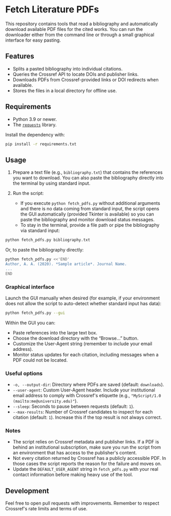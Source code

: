 # Fetch Literature PDFs

This repository contains tools that read a bibliography and automatically
download available PDF files for the cited works. You can run the downloader
either from the command line or through a small graphical interface for easy
pasting.

## Features
- Splits a pasted bibliography into individual citations.
- Queries the Crossref API to locate DOIs and publisher links.
- Downloads PDFs from Crossref-provided links or DOI redirects when available.
- Stores the files in a local directory for offline use.

## Requirements
- Python 3.9 or newer.
- The [`requests`](https://docs.python-requests.org) library.

Install the dependency with:

```bash
pip install -r requirements.txt
```

## Usage
1. Prepare a text file (e.g., `bibliography.txt`) that contains the references
   you want to download. You can also paste the bibliography directly into the
   terminal by using standard input.
2. Run the script:

   - If you execute `python fetch_pdfs.py` without additional arguments and
     there is no data coming from standard input, the script opens the GUI
     automatically (provided Tkinter is available) so you can paste the
     bibliography and monitor download status messages.
   - To stay in the terminal, provide a file path or pipe the bibliography via
     standard input:

```bash
python fetch_pdfs.py bibliography.txt
```

Or, to paste the bibliography directly:

```bash
python fetch_pdfs.py <<'END'
Author, A. A. (2020). *Sample article*. Journal Name.
...
END
```

### Graphical interface
Launch the GUI manually when desired (for example, if your environment does not
allow the script to auto-detect whether standard input has data):

```bash
python fetch_pdfs.py --gui
```

Within the GUI you can:

- Paste references into the large text box.
- Choose the download directory with the “Browse…” button.
- Customize the User-Agent string (remember to include your email address).
- Monitor status updates for each citation, including messages when a PDF could
  not be located.

### Useful options
- `-o, --output-dir`: Directory where PDFs are saved (default: `downloads`).
- `--user-agent`: Custom User-Agent header. Include your institutional email
  address to comply with Crossref's etiquette (e.g.,
  `"MyScript/1.0 (mailto:me@university.edu)"`).
- `--sleep`: Seconds to pause between requests (default: `1`).
- `--max-results`: Number of Crossref candidates to inspect for each citation
  (default: `1`). Increase this if the top result is not always correct.

### Notes
- The script relies on Crossref metadata and publisher links. If a PDF is
  behind an institutional subscription, make sure you run the script from an
  environment that has access to the publisher's content.
- Not every citation returned by Crossref has a publicly accessible PDF. In
  those cases the script reports the reason for the failure and moves on.
- Update the `DEFAULT_USER_AGENT` string in `fetch_pdfs.py` with your real
  contact information before making heavy use of the tool.

## Development
Feel free to open pull requests with improvements. Remember to respect
Crossref's rate limits and terms of use.
